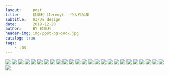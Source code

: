 ```yaml
---
layout:     post
title:      裴家利（Jeremy）- 个人作品集
subtitle:   UI/UE design
date:       2019-12-20
author:     BY 裴家利
header-img: img/post-bg-cook.jpg
catalog: true
tags:
    - iOS
---
```

![](https://cl.ly/f1f5526d33aa)
![](https://cl.ly/eb4872c56ed8)
![](https://cl.ly/5047b6475dd4)
![](https://cl.ly/229fb857c8c0)
![](https://cl.ly/a16f0bdc1b92)
![](https://cl.ly/128be285c24e)
![](https://cl.ly/b53021bb519d)
![](https://cl.ly/9538953fe4fc)
![](https://cl.ly/89145a32c9c8)
![](https://cl.ly/d0ea34264bce)
![](https://cl.ly/153e28de35a7)
![](https://cl.ly/3eead1813a75)
![](https://cl.ly/d87c23b9f012)
![](https://cl.ly/658c17b74037)
![](https://cl.ly/6b09d3b95d85)
![](https://cl.ly/1776215dfb01)
![](https://cl.ly/7f699e560dce)
![](https://cl.ly/ef58c4b590bf)
![](https://cl.ly/890c18108646)
![](https://cl.ly/a06fa99572b5)
![](https://cl.ly/6e3520a22eee)
![](https://cl.ly/183785fd7814)
![](https://cl.ly/62dcc439bfe9)
![](https://cl.ly/2a09b665321e)
![](https://cl.ly/22ba5ce14c82)
![](https://cl.ly/c3d52da31365)

